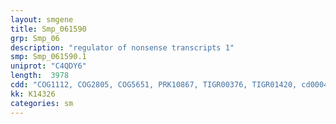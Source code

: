 ```yaml
---
layout: smgene
title: Smp_061590
grp: Smp_06
description: "regulator of nonsense transcripts 1"
smp: Smp_061590.1
uniprot: "C4QDY6"
length:  3978
cdd: "COG1112, COG2805, COG5651, PRK10867, TIGR00376, TIGR01420, cd00046, cl18178, cl21455, cl22491, pfam04851, pfam09416, pfam13086, pfam13087, smart00487, smart00962"
kk: K14326
categories: sm
---
```

